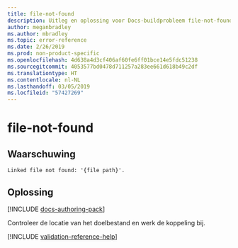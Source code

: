 ```yaml
---
title: file-not-found
description: Uitleg en oplossing voor Docs-buildprobleem file-not-found
author: meganbradley
ms.author: mbradley
ms.topic: error-reference
ms.date: 2/26/2019
ms.prod: non-product-specific
ms.openlocfilehash: 4d638a4d3cf406af60fe6ff01bce14e5fdc51238
ms.sourcegitcommit: 4053577bd0478d711257a283ee661d618b49c2df
ms.translationtype: HT
ms.contentlocale: nl-NL
ms.lasthandoff: 03/05/2019
ms.locfileid: "57427269"
---
```

# <a name="file-not-found"></a>file-not-found

## <a name="warning"></a>Waarschuwing

`Linked file not found: '{file path}'.`

## <a name="resolution"></a>Oplossing

[!INCLUDE [docs-authoring-pack](includes/docs-authoring-pack.md)]

Controleer de locatie van het doelbestand en werk de koppeling bij.

<!--make sure to add this file to your includes folder and verify the path-->
[!INCLUDE [validation-reference-help](includes/validation-reference-help.md)]
